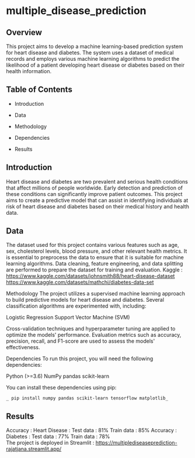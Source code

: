 # multiple_disease_prediction



## Overview
This project aims to develop a machine learning-based prediction system for heart disease and diabetes. The system uses a dataset of medical records and employs various machine learning algorithms to predict the likelihood of a patient developing heart disease or diabetes based on their health information.

## Table of Contents
- Introduction
+ Data
- Methodology
+ Dependencies
- Results

## Introduction
Heart disease and diabetes are two prevalent and serious health conditions that affect millions of people worldwide. Early detection and prediction of these conditions can significantly improve patient outcomes. This project aims to create a predictive model that can assist in identifying individuals at risk of heart disease and diabetes based on their medical history and health data.

## Data
The dataset used for this project contains various features such as age, sex, cholesterol levels, blood pressure, and other relevant health metrics. It is essential to preprocess the data to ensure that it is suitable for machine learning algorithms. Data cleaning, feature engineering, and data splitting are performed to prepare the dataset for training and evaluation.
Kaggle : https://www.kaggle.com/datasets/johnsmith88/heart-disease-dataset
         https://www.kaggle.com/datasets/mathchi/diabetes-data-set

Methodology
The project utilizes a supervised machine learning approach to build predictive models for heart disease and diabetes. Several classification algorithms are experimented with, including:

Logistic Regression
Support Vector Machine (SVM)

Cross-validation techniques and hyperparameter tuning are applied to optimize the models' performance. Evaluation metrics such as accuracy, precision, recall, and F1-score are used to assess the models' effectiveness.

Dependencies
To run this project, you will need the following dependencies:

Python (>=3.6)
NumPy
pandas
scikit-learn

You can install these dependencies using pip:

`_ pip install numpy pandas scikit-learn tensorflow matplotlib_`


## Results
Accuracy : Heart Disease : Test data : 81%
                           Train data : 85%
Accuracy : Diabetes : Test data : 77%
                      Train data : 78%           
The project is deployed in Streamlit : https://multiplediseaseprediction-rajatjana.streamlit.app/
